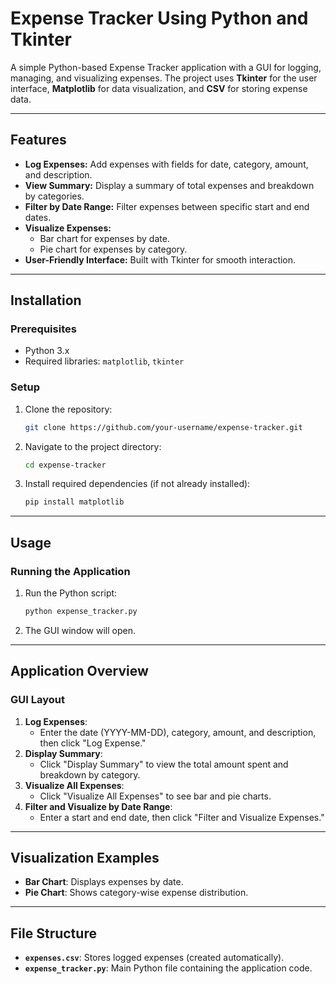 # Expense Tracker Using Python and Tkinter

A simple Python-based Expense Tracker application with a GUI for logging, managing, and visualizing expenses. The project uses **Tkinter** for the user interface, **Matplotlib** for data visualization, and **CSV** for storing expense data.

---

## Features
- **Log Expenses:** Add expenses with fields for date, category, amount, and description.
- **View Summary:** Display a summary of total expenses and breakdown by categories.
- **Filter by Date Range:** Filter expenses between specific start and end dates.
- **Visualize Expenses:** 
  - Bar chart for expenses by date.
  - Pie chart for expenses by category.
- **User-Friendly Interface:** Built with Tkinter for smooth interaction.

---

## Installation

### Prerequisites
- Python 3.x
- Required libraries: `matplotlib`, `tkinter`

### Setup
1. Clone the repository:
    ```bash
    git clone https://github.com/your-username/expense-tracker.git
    ```
2. Navigate to the project directory:
    ```bash
    cd expense-tracker
    ```
3. Install required dependencies (if not already installed):
    ```bash
    pip install matplotlib
    ```

---

## Usage

### Running the Application
1. Run the Python script:
    ```bash
    python expense_tracker.py
    ```
2. The GUI window will open.

---

## Application Overview

### GUI Layout
1. **Log Expenses**:  
   - Enter the date (YYYY-MM-DD), category, amount, and description, then click "Log Expense."
2. **Display Summary**:  
   - Click "Display Summary" to view the total amount spent and breakdown by category.
3. **Visualize All Expenses**:  
   - Click "Visualize All Expenses" to see bar and pie charts.
4. **Filter and Visualize by Date Range**:  
   - Enter a start and end date, then click "Filter and Visualize Expenses."

---

## Visualization Examples
- **Bar Chart**: Displays expenses by date.
- **Pie Chart**: Shows category-wise expense distribution.

---

## File Structure
- **`expenses.csv`**: Stores logged expenses (created automatically).
- **`expense_tracker.py`**: Main Python file containing the application code.
